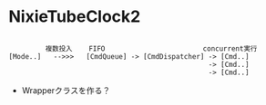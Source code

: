 # NixieTubeClock2

## 

```
         複数投入    FIFO                        concurrent実行
[Mode..]   -->>>   [CmdQueue] -> [CmdDispatcher] -> [Cmd..]
                                                 -> [Cmd..]
                                                 -> [Cmd..]
```

* Wrapperクラスを作る？

